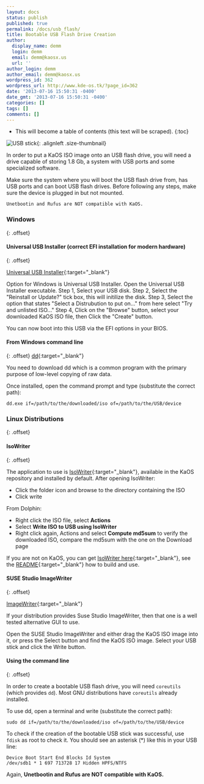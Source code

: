 ```yaml
---
layout: docs
status: publish
published: true
permalink: /docs/usb_flash/
title: Bootable USB Flash Drive Creation
author:
  display_name: demm
  login: demm
  email: demm@kaosx.us
  url: ''
author_login: demm
author_email: demm@kaosx.us
wordpress_id: 362
wordpress_url: http://www.kde-os.tk/?page_id=362
date: '2013-07-16 15:50:31 -0400'
date_gmt: '2013-07-16 15:50:31 -0400'
categories: []
tags: []
comments: []
---
```

* This will become a table of contents (this text will be scraped).
{:toc}

![USB stick](/wp-content/uploads/2013/07/Drive-USB-150x150.png){: .alignleft .size-thumbnail}

In order to put a KaOS ISO image onto an USB flash drive, you will need a drive capable of storing 1.8 Gb, a system with USB ports and some specialized software.

Make sure the system where you will boot the USB flash drive from, has USB ports and can boot USB flash drives.  Before following any steps, make sure the device is plugged in but not mounted.

```fix
Unetbootin and Rufus are NOT compatible with KaOS.
```

### Windows
{: .offset}

#### Universal USB Installer (correct EFI installation for modern hardware)
{: .offset}

[Universal USB Installer](https://pendrivelinux.com/downloads/Universal-USB-Installer/Universal-USB-Installer-2.0.2.0.exe){:target="_blank"}

Option for Windows is Universal USB Installer. Open the Universal USB Installer executable.
Step 1, Select your USB disk.
Step 2, Select the "Reinstall or Update?" tick box, this will initilize the disk.
Step 3, Select the option that states "Select a Distrubution to put on..." from here select "Try and unlisted ISO..."
Step 4, Click on the "Browse" button, select your downloaded KaOS ISO file, then Click the "Create" button.

You can now boot into this USB via the EFI options in your BIOS.

#### From Windows command line
{: .offset}
[dd](http://www.chrysocome.net/downloads/dd-0.5.zip){:target="_blank"}

You need to download dd which is a common program with the primary purpose of low-level copying of raw data.

Once installed, open the command prompt and type (substitute the correct path):

```
dd.exe if=/path/to/the/downloaded/iso of=/path/to/the/USB/device
```

### Linux Distributions
{: .offset}

#### IsoWriter
{: .offset}

The application to use is [IsoWriter](/packages/index.php?act=search&amp;subdir=&amp;sortby=date&amp;order=descending&amp;searchpattern=isowriter){:target="_blank"}, available in the KaOS repository and installed by default. After opening IsoWriter:

* Click the folder icon and browse to the directory containing the ISO
* Click write

From Dolphin:

* Right click the ISO file, select **Actions**
* Select **Write ISO to USB using IsoWriter**
* Right click again, Actions and select **Compute md5sum** to verify the downloaded ISO, compare the md5sum with the one on the Download page

If you are not on KaOS, you can get [IsoWriter here](https://github.com/KaOSx/isowriter){:target="_blank"}, see the [README](https://github.com/KaOSx/isowriter/blob/master/README.md){:target="_blank"} how to build and use. 

#### SUSE Studio ImageWriter
{: .offset}

[ImageWriter](https://github.com/openSUSE/imagewriter){:target="_blank"}

If your distribution provides Suse Studio ImageWriter, then that one is a well tested alternative GUI to use.

Open the SUSE Studio ImageWriter and either drag the KaOS ISO image into it, or press the Select button and find the KaOS ISO image. Select your USB stick and click the Write button.

#### Using the command line
{: .offset}

In order to create a bootable USB flash drive, you will need `coreutils` (which provides `dd`). Most GNU distributions have `coreutils` already installed.

To use dd, open a terminal and write (substitute the correct path):

```
sudo dd if=/path/to/the/downloaded/iso of=/path/to/the/USB/device
```

To check if the creation of the bootable USB stick was successful, use `fdisk` as root to check it. You should see an asterisk (*) like this in your USB line:

```
Device Boot Start End Blocks Id System
/dev/sdb1 * 1 697 713728 17 Hidden HPFS/NTFS
```

Again, **Unetbootin and Rufus are NOT compatible with KaOS.**

